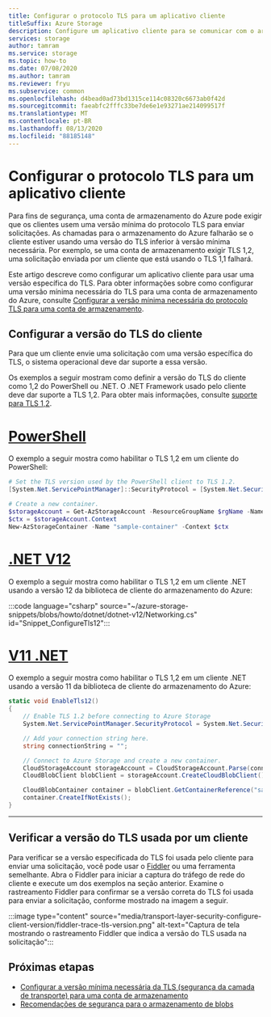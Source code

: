 ```yaml
---
title: Configurar o protocolo TLS para um aplicativo cliente
titleSuffix: Azure Storage
description: Configure um aplicativo cliente para se comunicar com o armazenamento do Azure usando uma versão mínima do protocolo TLS.
services: storage
author: tamram
ms.service: storage
ms.topic: how-to
ms.date: 07/08/2020
ms.author: tamram
ms.reviewer: fryu
ms.subservice: common
ms.openlocfilehash: d4bead0ad73bd1315ce114c08320c6673ab0f42d
ms.sourcegitcommit: faeabfc2fffc33be7de6e1e93271ae214099517f
ms.translationtype: MT
ms.contentlocale: pt-BR
ms.lasthandoff: 08/13/2020
ms.locfileid: "88185148"
---
```

# <a name="configure-transport-layer-security-tls-for-a-client-application"></a>Configurar o protocolo TLS para um aplicativo cliente

Para fins de segurança, uma conta de armazenamento do Azure pode exigir que os clientes usem uma versão mínima do protocolo TLS para enviar solicitações. As chamadas para o armazenamento do Azure falharão se o cliente estiver usando uma versão do TLS inferior à versão mínima necessária. Por exemplo, se uma conta de armazenamento exigir TLS 1,2, uma solicitação enviada por um cliente que está usando o TLS 1,1 falhará.

Este artigo descreve como configurar um aplicativo cliente para usar uma versão específica do TLS. Para obter informações sobre como configurar uma versão mínima necessária do TLS para uma conta de armazenamento do Azure, consulte [Configurar a versão mínima necessária do protocolo TLS para uma conta de armazenamento](transport-layer-security-configure-minimum-version.md).

## <a name="configure-the-client-tls-version"></a>Configurar a versão do TLS do cliente

Para que um cliente envie uma solicitação com uma versão específica do TLS, o sistema operacional deve dar suporte a essa versão.

Os exemplos a seguir mostram como definir a versão do TLS do cliente como 1,2 do PowerShell ou .NET. O .NET Framework usado pelo cliente deve dar suporte a TLS 1,2. Para obter mais informações, consulte [suporte para TLS 1,2](/dotnet/framework/network-programming/tls#support-for-tls-12).

# <a name="powershell"></a>[PowerShell](#tab/powershell)

O exemplo a seguir mostra como habilitar o TLS 1,2 em um cliente do PowerShell:

```powershell
# Set the TLS version used by the PowerShell client to TLS 1.2.
[System.Net.ServicePointManager]::SecurityProtocol = [System.Net.SecurityProtocolType]::Tls12;

# Create a new container.
$storageAccount = Get-AzStorageAccount -ResourceGroupName $rgName -Name $accountName
$ctx = $storageAccount.Context
New-AzStorageContainer -Name "sample-container" -Context $ctx
```

# <a name="net-v12"></a>[.NET V12](#tab/dotnet)

O exemplo a seguir mostra como habilitar o TLS 1,2 em um cliente .NET usando a versão 12 da biblioteca de cliente do armazenamento do Azure:

:::code language="csharp" source="~/azure-storage-snippets/blobs/howto/dotnet/dotnet-v12/Networking.cs" id="Snippet_ConfigureTls12":::

# <a name="net-v11"></a>[V11 .NET](#tab/dotnet11)

O exemplo a seguir mostra como habilitar o TLS 1,2 em um cliente .NET usando a versão 11 da biblioteca de cliente do armazenamento do Azure:

```csharp
static void EnableTls12()
{
    // Enable TLS 1.2 before connecting to Azure Storage
    System.Net.ServicePointManager.SecurityProtocol = System.Net.SecurityProtocolType.Tls12;

    // Add your connection string here.
    string connectionString = "";

    // Connect to Azure Storage and create a new container.
    CloudStorageAccount storageAccount = CloudStorageAccount.Parse(connectionString);
    CloudBlobClient blobClient = storageAccount.CreateCloudBlobClient();

    CloudBlobContainer container = blobClient.GetContainerReference("sample-container");
    container.CreateIfNotExists();
}
```

---

## <a name="verify-the-tls-version-used-by-a-client"></a>Verificar a versão do TLS usada por um cliente

Para verificar se a versão especificada do TLS foi usada pelo cliente para enviar uma solicitação, você pode usar o [Fiddler](https://www.telerik.com/fiddler) ou uma ferramenta semelhante. Abra o Fiddler para iniciar a captura do tráfego de rede do cliente e execute um dos exemplos na seção anterior. Examine o rastreamento Fiddler para confirmar se a versão correta do TLS foi usada para enviar a solicitação, conforme mostrado na imagem a seguir.

:::image type="content" source="media/transport-layer-security-configure-client-version/fiddler-trace-tls-version.png" alt-text="Captura de tela mostrando o rastreamento Fiddler que indica a versão do TLS usada na solicitação":::

## <a name="next-steps"></a>Próximas etapas

- [Configurar a versão mínima necessária da TLS (segurança da camada de transporte) para uma conta de armazenamento](transport-layer-security-configure-minimum-version.md)
- [Recomendações de segurança para o armazenamento de blobs](../blobs/security-recommendations.md)
